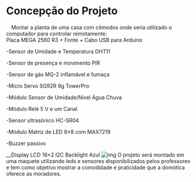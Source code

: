 # Concepção do Projeto<br >
&emsp;Montar a planta de uma casa com cômodos onde seria utilizado o computador para controlar remotamente:<br >
 Placa MEGA 2560 R3 + Fonte + Cabo USB para Arduino

-Sensor de Umidade e Temperatura DHT11 <br >

-Sensor de presença e movimento PIR <br >

-Sensor de gás MQ-2 inflamável e fumaça <br >

-Micro Servo SG92R 9g TowerPro <br >

-Módulo Sensor de Umidade/Nível Água Chuva <br >

-Módulo Relé 5 V e um Canal <br >

-Sensor ultrasônico HC-SR04 <br >

-Módulo Matriz de LED 8×8 com MAX7219 <br >

-Buzzer passivo <br >

 __Display LCD 16×2 I2C Backlight Azul
![img](https://i.imgur.com/9YiCh9g.png)
O projeto será montado em uma maquete utilizando leds e sensores disponibilizados pelos professores e tem como objetivo mostrar a comodidade e praticidade que a domótica oferece as moradores.
